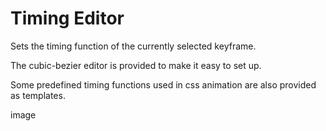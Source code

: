 # Timing Editor

Sets the timing function of the currently selected keyframe.

The cubic-bezier editor is provided to make it easy to set up.

Some predefined timing functions used in css animation are also provided as templates.

image